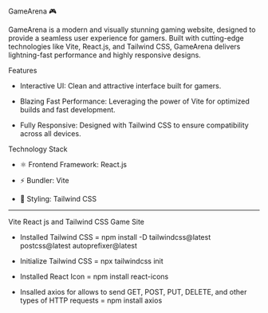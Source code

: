 GameArena 🎮

GameArena is a modern and visually stunning gaming website, designed to provide a seamless user experience for gamers. Built with cutting-edge technologies like Vite, React.js, and Tailwind CSS, GameArena delivers lightning-fast performance and highly responsive designs.

Features

* Interactive UI: Clean and attractive interface built for gamers.

* Blazing Fast Performance: Leveraging the power of Vite for optimized builds and fast development.

* Fully Responsive: Designed with Tailwind CSS to ensure compatibility across all devices.

Technology Stack

* ⚛️ Frontend Framework: React.js

* ⚡ Bundler: Vite

* 🎨 Styling: Tailwind CSS

************************************************************************

Vite React js and  Tailwind CSS Game Site

* Installed Tailwind CSS = npm install -D tailwindcss@latest postcss@latest autoprefixer@latest

* Initialize Tailwind CSS = npx tailwindcss init

* Installed React Icon = npm install react-icons

* Insalled axios for allows to send GET, POST, PUT, DELETE, and other types of HTTP requests = npm install axios